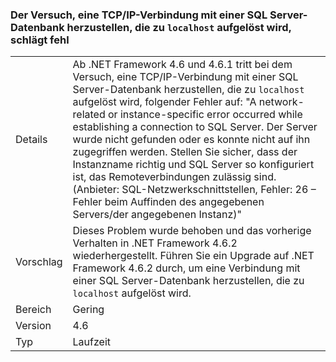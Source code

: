 ### <a name="attempting-a-tcpip-connection-to-a-sql-server-database-that-resolves-to-localhost-fails"></a>Der Versuch, eine TCP/IP-Verbindung mit einer SQL Server-Datenbank herzustellen, die zu `localhost` aufgelöst wird, schlägt fehl

|   |   |
|---|---|
|Details|Ab .NET Framework 4.6 und 4.6.1 tritt bei dem Versuch, eine TCP/IP-Verbindung mit einer SQL Server-Datenbank herzustellen, die zu <code>localhost</code> aufgelöst wird, folgender Fehler auf: &quot;A network-related or instance-specific error occurred while establishing a connection to SQL Server. Der Server wurde nicht gefunden oder es konnte nicht auf ihn zugegriffen werden. Stellen Sie sicher, dass der Instanzname richtig und SQL Server so konfiguriert ist, das Remoteverbindungen zulässig sind. (Anbieter: SQL-Netzwerkschnittstellen, Fehler: 26 – Fehler beim Auffinden des angegebenen Servers/der angegebenen Instanz)&quot;|
|Vorschlag|Dieses Problem wurde behoben und das vorherige Verhalten in .NET Framework 4.6.2 wiederhergestellt. Führen Sie ein Upgrade auf .NET Framework 4.6.2 durch, um eine Verbindung mit einer SQL Server-Datenbank herzustellen, die zu <code>localhost</code> aufgelöst wird.|
|Bereich|Gering|
|Version|4.6|
|Typ|Laufzeit|

